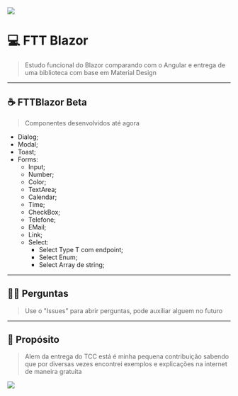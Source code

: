 <img src="https://www.evertop.pl/wp-content/uploads/2021/01/grafiki_blog_blazor-06-1024x323.jpg">

# 💻 **FTT Blazor**
> Estudo funcional do Blazor comparando com o Angular e entrega de uma biblioteca com base em Material Design

---

## ☕ **FTTBlazor Beta**
> Componentes desenvolvidos até agora
- Dialog;
- Modal;
- Toast;
- Forms:
  - Input;
  - Number;
  - Color;
  - TextArea;
  - Calendar;
  - Time;
  - CheckBox;
  - Telefone;
  - EMail;
  - Link;
  - Select:
    - Select Type T com endpoint;
    - Select Enum;
    - Select Array de string;
 
---
  
## 🙇🏻 **Perguntas**
> Use o "Issues" para abrir perguntas, pode auxiliar alguem no futuro

---

## 🚀 **Propósito**
> Alem da entrega do TCC está é minha pequena contribuição sabendo que por diversas vezes encontrei exemplos e explicações na internet de maneira gratuita

<img src="https://cdn.dribbble.com/users/2401141/screenshots/5487982/developers-gif-showcase.gif">
